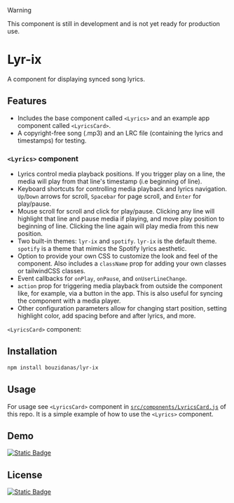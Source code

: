 >[!WARNING]
>This component is still in development and is not yet ready for production use.

# Lyr-ix

A component for displaying synced song lyrics.

## Features

- Includes the base component called `<Lyrics>` and an example app component called `<LyricsCard>`.
- A copyright-free song (.mp3) and an LRC file (containing the lyrics and timestamps) for testing.
  
### `<Lyrics>` component
- Lyrics control media playback positions. If you trigger play on a line, the media will play from that line's timestamp (i.e beginning of line).
- Keyboard shortcuts for controlling media playback and lyrics navigation. `Up`/`Down` arrows for scroll, `Spacebar` for page scroll, and `Enter` for play/pause.
- Mouse scroll for scroll and click for play/pause. Clicking any line will highlight that line and pause media if playing, and move play position to beginning of line. Clicking the line again will play media from this new position.
- Two built-in themes: `lyr-ix` and `spotify`. `lyr-ix` is the default theme. `spotify` is a theme that mimics the Spotify lyrics aesthetic.
- Option to provide your own CSS to customize the look and feel of the component. Also includes a `className` prop for adding your own classes or tailwindCSS classes.
- Event callbacks for `onPlay`, `onPause`, and `onUserLineChange`.
- `action` prop for triggering media playback from outside the component like, for example, via a button in the app. This is also useful for syncing the component with a media player.
- Other configuration parameters allow for changing start position, setting highlight color, add spacing before and after lyrics, and more.

`<LyricsCard>` component:

## Installation

```bash
npm install bouzidanas/lyr-ix 
```

## Usage

For usage see `<LyricsCard>` component in [`src/components/LyricsCard.js`](https://github.com/bouzidanas/lyr-ix/blob/master/src/components/LyricsCard.tsx) of this repo. It is a simple example of how to use the `<Lyrics>` component.

## Demo

[![Static Badge](https://img.shields.io/badge/Demo-415a77?style=for-the-badge)](https://lyr-ix.vercel.app/)

## License

[![Static Badge](https://img.shields.io/badge/License-MIT-415a77?style=for-the-badge)](https://github.com/bouzidanas/lyr-ix/blob/master/LICENSE)